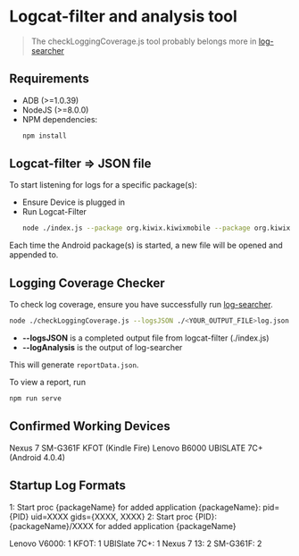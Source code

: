 # Logcat-filter and analysis tool

> The checkLoggingCoverage.js tool probably belongs more in [log-searcher](https://github.com/ISNIT0/log-searcher)

## Requirements
* ADB (>=1.0.39)
* NodeJS (>=8.0.0)
* NPM dependencies:
    ```bash
    npm install
    ```

## Logcat-filter => JSON file

To start listening for logs for a specific package(s):
* Ensure Device is plugged in
* Run Logcat-Filter
    ```bash
    node ./index.js --package org.kiwix.kiwixmobile --package org.kiwix.kiwixcustomexample
    ```
Each time the Android package(s) is started, a new file will be opened and appended to.

## Logging Coverage Checker

To check log coverage, ensure you have successfully run [log-searcher](https://github.com/ISNIT0/log-searcher).

```bash
node ./checkLoggingCoverage.js --logsJSON ./<YOUR_OUTPUT_FILE>log.json --logAnalysis ../log-searcher/data.json
```
* __--logsJSON__ is a completed output file from logcat-filter (./index.js)
* __--logAnalysis__ is the output of log-searcher

This will generate `reportData.json`.

To view a report, run
```bash
npm run serve
```


## Confirmed Working Devices
Nexus 7
SM-G361F
KFOT (Kindle Fire)
Lenovo B6000
UBISLATE 7C+ (Android 4.0.4)

## Startup Log Formats
1: Start proc {packageName} for added application {packageName}: pid={PID} uid=XXXX gids={XXXX, XXXX}
2: Start proc {PID}:{packageName}/XXXX for added application {packageName}

Lenovo V6000: 1
KFOT: 1
UBISlate 7C+: 1
Nexus 7 13: 2
SM-G361F: 2